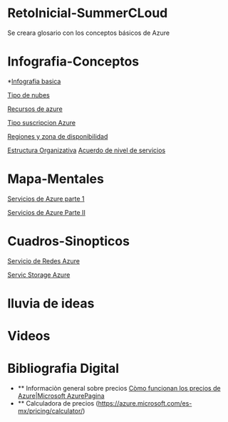 # RetoInicial-SummerCLoud
Se creara glosario con los conceptos básicos de Azure
# Infografia-Conceptos
*[Infografia basica](infografia_azure_cb.pdf)

[Tipo de nubes](azure-tipo-nube-infografia.pdf)

[Recursos de azure](azure-recurso-serv-infografia.pdf)

[Tipo suscripcion Azure](azure-suscripcion-infografia.pdf)

[Regiones y zona de disponibilidad](azure-regiones-infografia.pdf)

[Estructura Organizativa](Estructura_organizativa.pdf)
[Acuerdo de nivel de servicios](acuerdo_de_nivel_de_servicio.pdf)

# Mapa-Mentales
[Servicios de Azure parte 1](serviciosmind.jpg)

[Servicios de Azure Parte II](serviciospart2v.jpg)

# Cuadros-Sinopticos 
[Servicio de Redes Azure](Redes_Virtuales_Mapa_Conceptual.jpeg)

[Servic Storage Azure](azure_Storage.jpeg)

# lluvia de ideas

# Videos

# Bibliografia Digital

*  ** Informaciòn general sobre precios  [Còmo funcionan los precios de Azure|Microsoft AzurePagina](https://azure.microsoft.com/es-mx/pricing/)
* ** Calculadora de precios (https://azure.microsoft.com/es-mx/pricing/calculator/)